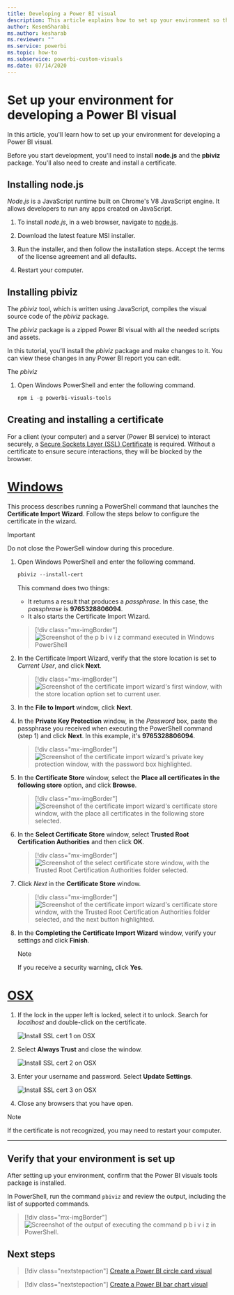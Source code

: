 ```yaml
---
title: Developing a Power BI visual
description: This article explains how to set up your environment so that you can develop a Power BI visual
author: KesemSharabi
ms.author: kesharab
ms.reviewer: ""
ms.service: powerbi
ms.topic: how-to
ms.subservice: powerbi-custom-visuals
ms.date: 07/14/2020
---
```


# Set up your environment for developing a Power BI visual

In this article, you'll learn how to set up your environment for developing a Power BI visual.

Before you start development, you'll need to install **node.js** and the **pbiviz** package. You'll also need to create and install a certificate.

## Installing node.js

*Node.js* is a JavaScript runtime built on Chrome's V8 JavaScript engine. It allows developers to run any apps created on JavaScript.

1. To install *node.js*, in a web browser, navigate to [node.js](https://nodejs.org).

2. Download the latest feature MSI installer.

3. Run the installer, and then follow the installation steps. Accept the terms of the license agreement and all defaults.

4. Restart your computer.

## Installing pbiviz

The *pbiviz* tool, which is written using JavaScript, compiles the visual source code of the *pbiviz* package.

The *pbiviz* package is a zipped Power BI visual with all the needed scripts and assets.

In this tutorial, you'll install the *pbiviz* package and make changes to it. You can view these changes in any Power BI report you can edit.

The *pbiviz*

1. Open Windows PowerShell and enter the following command.

    ```powershell
    npm i -g powerbi-visuals-tools
    ```

## Creating and installing a certificate

For a client (your computer) and a server (Power BI service) to interact securely, a [Secure Sockets Layer (SSL) Certificate](create-ssl-certificate.md) is required. Without a certificate to ensure secure interactions, they will be blocked by the browser.

# [Windows](#tab/windows)

This process describes running a PowerShell command that launches the **Certificate Import Wizard**. Follow the steps below to configure the certificate in the wizard.

>[!IMPORTANT]
>Do not close the PowerSell window during this procedure.

1. Open Windows PowerShell and enter the following command.

    ```powershell
    pbiviz --install-cert
    ```

    This command does two things:
    * It returns a result that produces a *passphrase*. In this case, the *passphrase* is **9765328806094**.
    * It also starts the Certificate Import Wizard.
    
    >[!div class="mx-imgBorder"]
    >![Screenshot of the p b i v i z command executed in Windows PowerShell](media/develop-tutorial-setup/powershell-pbiviz.png)

2. In the Certificate Import Wizard, verify that the store location is set to *Current User*, and click **Next**.

    >[!div class="mx-imgBorder"]
    >![Screenshot of the certificate import wizard's first window, with the store location option set to current user.](media/develop-tutorial-setup/certificate-wizard-store-location.png)

3. In the **File to Import** window, click **Next**.

4. In the **Private Key Protection** window, in the *Password* box, paste the passphrase you received when executing the PowerShell command (step 1) and click **Next**. In this example, it's **9765328806094**.

    >[!div class="mx-imgBorder"]
    >![Screenshot of the certificate import wizard's private key protection window, with the password box highlighted.](media/develop-tutorial-setup/certificate-wizard-password.png)

5. In the **Certificate Store** window, select the **Place all certificates in the following store** option, and click **Browse**.

    >[!div class="mx-imgBorder"]
    >![Screenshot of the certificate import wizard's certificate store window, with the place all certificates in the following store selected.](media/develop-tutorial-setup/certificate-wizard-certificate-store.png)

6. In the **Select Certificate Store** window, select **Trusted Root Certification Authorities** and then click **OK**.

    >[!div class="mx-imgBorder"]
    >![Screenshot of the select certificate store window, with the Trusted Root Certification Authorities folder selected.](media/develop-tutorial-setup/trusted-root.png)

7. Click *Next* in the **Certificate Store** window.

    >[!div class="mx-imgBorder"]
    >![Screenshot of the certificate import wizard's certificate store window, with the Trusted Root Certification Authorities folder selected, and the next button highlighted.](media/develop-tutorial-setup/certificate-wizard-store-next.png)

8. In the **Completing the Certificate Import Wizard** window, verify your settings and click **Finish**.

    >[!NOTE]
    >If you receive a security warning, click **Yes**.


# [OSX](#tab/sdk2osx)

1. If the lock in the upper left is locked, select it to unlock. Search for *localhost* and double-click on the certificate.

    ![Install SSL cert 1 on OSX](media/custom-visual-develop-tutorial/install-ssl-certificate-osx.png)

2. Select **Always Trust** and close the window.

    ![Install SSL cert 2 on OSX](media/custom-visual-develop-tutorial/install-ssl-certificate-osx2.png)

3. Enter your username and password. Select **Update Settings**.

    ![Install SSL cert 3 on OSX](media/custom-visual-develop-tutorial/install-ssl-certificate-osx3.png)

4. Close any browsers that you have open.

> [!NOTE]
> If the certificate is not recognized, you may need to restart your computer.

---

## Verify that your environment is set up

After setting up your environment, confirm that the Power BI visuals tools package is installed.

In PowerShell, run the command `pbiviz` and review the output, including the list of supported commands.

>[!div class="mx-imgBorder"]
>![Screenshot of the output of executing the command p b i v i z in PowerShell.](media/develop-tutorial-setup/pbiviz-verify.png)

## Next steps

> [!div class="nextstepaction"]
> [Create a Power BI circle card visual](develop-circle-card.md)

> [!div class="nextstepaction"]
> [Create a Power BI bar chart visual](create-bar-chart.md)